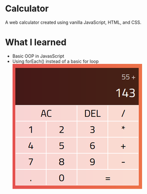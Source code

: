 ﻿# Calculator
A web calculator created using vanilla JavaScript, HTML, and CSS. <br>
# What I learned<br>
* Basic OOP in JavasScript
* Using forEach() instead of a basic for loop<br>
![Screenshot](img/calculatorscreenshot.PNG)
